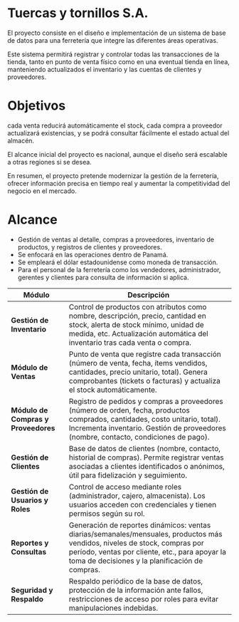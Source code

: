 # Tuercas y tornillos S.A.

El proyecto consiste en el diseño e implementación de un sistema de base de datos para una ferretería que integre las diferentes áreas operativas. 

Este sistema permitirá registrar y controlar todas las transacciones de la tienda, tanto en punto de venta físico como en una eventual tienda en línea, manteniendo actualizados el inventario y las cuentas de clientes y proveedores. 

# Objetivos


cada venta reducirá automáticamente el stock, cada compra a proveedor actualizará existencias, y se podrá consultar fácilmente el estado actual del almacén. 

El alcance inicial del proyecto es nacional, aunque el diseño será escalable a otras regiones si se desea. 

En resumen, el proyecto pretende modernizar la gestión de la ferretería, ofrecer información precisa en tiempo real y aumentar la competitividad del negocio en el mercado.

# Alcance

* Gestión de ventas al detalle, compras a proveedores, inventario de productos, y registros de clientes y proveedores.
* Se enfocará en las operaciones dentro de Panamá.
* Se empleará el dólar estadounidense como moneda de transacción.
* Para el personal de la ferretería como los vendedores, administrador, gerentes y clientes para consulta de información si aplica.


| Módulo                     | Descripción |
|---------------------------|-------------|
| **Gestión de Inventario** | Control de productos con atributos como nombre, descripción, precio, cantidad en stock, alerta de stock mínimo, unidad de medida, etc. Actualización automática del inventario tras cada venta o compra. |
| **Módulo de Ventas**      | Punto de venta que registre cada transacción (número de venta, fecha, ítems vendidos, cantidades, precio unitario, total). Genera comprobantes (tickets o facturas) y actualiza el stock automáticamente. |
| **Módulo de Compras y Proveedores** | Registro de pedidos y compras a proveedores (número de orden, fecha, productos comprados, cantidades, costo unitario, total). Incrementa inventario. Gestión de proveedores (nombre, contacto, condiciones de pago). |
| **Gestión de Clientes**   | Base de datos de clientes (nombre, contacto, historial de compras). Permite registrar ventas asociadas a clientes identificados o anónimos, útil para fidelización y seguimiento. |
| **Gestión de Usuarios y Roles** | Control de acceso mediante roles (administrador, cajero, almacenista). Los usuarios acceden con credenciales y tienen permisos según su rol. |
| **Reportes y Consultas**  | Generación de reportes dinámicos: ventas diarias/semanales/mensuales, productos más vendidos, niveles de stock, compras por período, ventas por cliente, etc., para apoyar la toma de decisiones y la planificación de compras. |
| **Seguridad y Respaldo**  | Respaldo periódico de la base de datos, protección de la información ante fallos, restricciones de acceso por roles para evitar manipulaciones indebidas. |

